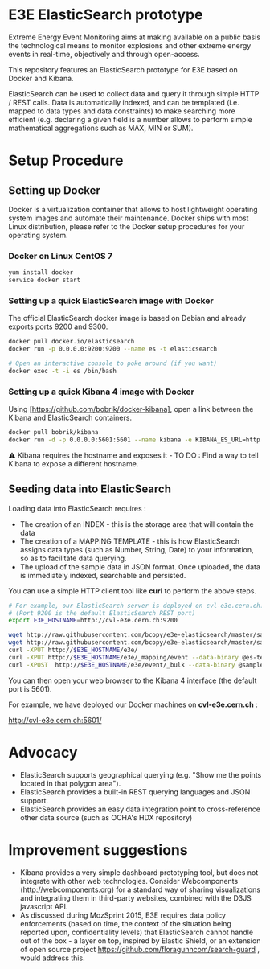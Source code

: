 # E3E ElasticSearch prototype

Extreme Energy Event Monitoring aims at making available on a public basis the technological means  to monitor explosions and other extreme energy events in real-time, objectively and through open-access.

This repository features an ElasticSearch prototype for E3E based on Docker and Kibana.

ElasticSearch can be used to collect data and query it through simple HTTP / REST calls. Data is automatically indexed, and can be templated (i.e. mapped to data types and data constraints) to make searching more efficient (e.g. declaring a given field is a number allows to perform simple mathematical aggregations such as MAX, MIN or SUM).

# Setup Procedure

## Setting up Docker

Docker is a virtualization container that allows to host lightweight operating system images and automate their maintenance.
Docker ships with most Linux distribution, please refer to the Docker setup procedures for your operating system.

### Docker on Linux CentOS 7

```bash
yum install docker
service docker start
```

### Setting up a quick ElasticSearch image with Docker
The official ElasticSearch docker image is based on Debian and already exports ports 9200 and 9300.

```bash
docker pull docker.io/elasticsearch
docker run -p 0.0.0.0:9200:9200 --name es -t elasticsearch

# Open an interactive console to poke around (if you want)
docker exec -t -i es /bin/bash
```
### Setting up a quick Kibana 4 image with Docker
Using [https://github.com/bobrik/docker-kibana], open a link between the Kibana and ElasticSearch containers.
```bash
docker pull bobrik/kibana
docker run -d -p 0.0.0.0:5601:5601 --name kibana -e KIBANA_ES_URL=http://cvl-e3e:9200 --link es:cvl-e3e -t bobrik/kibana
```
:warning: Kibana requires the hostname and exposes it - TO DO : Find a way to tell Kibana to expose a different hostname.

## Seeding data into ElasticSearch

Loading data into ElasticSearch requires :
* The creation of an INDEX - this is the storage area that will contain the data
* The creation of a MAPPING TEMPLATE - this is how ElasticSearch assigns data types (such as Number, String, Date) to your information, so as to facilitate data querying.
* The upload of the sample data in JSON format. Once uploaded, the data is immediately indexed, searchable and persisted. 

You can use a simple HTTP client tool like **curl** to perform the above steps.

```bash
# For example, our ElasticSearch server is deployed on cvl-e3e.cern.ch:9200
# (Port 9200 is the default ElasticSearch REST port)
export E3E_HOSTNAME=http://cvl-e3e.cern.ch:9200

wget http://raw.githubusercontent.com/bcopy/e3e-elasticsearch/master/sample-data/es-template-e3event.json
wget http://raw.githubusercontent.com/bcopy/e3e-elasticsearch/master/sample-data/sample.json
curl -XPUT http://$E3E_HOSTNAME/e3e/
curl -XPUT http://$E3E_HOSTNAME/e3e/_mapping/event --data-binary @es-template-e3event.json
curl -XPOST  http://$E3E_HOSTNAME/e3e/event/_bulk --data-binary @sample.json
```

You can then open your web browser to the Kibana 4 interface (the default port is 5601).

For example, we have deployed our Docker machines on **cvl-e3e.cern.ch** :

http://cvl-e3e.cern.ch:5601/

# Advocacy

* ElasticSearch supports geographical querying (e.g. "Show me the points located in that polygon area").
* ElasticSearch provides a built-in REST querying languages and JSON support.
* ElasticSearch provides an easy data integration point to cross-reference other data source (such as OCHA's HDX repository)

# Improvement suggestions

* Kibana provides a very simple dashboard prototyping tool, but does not integrate with other web technologies. Consider Webcomponents (http://webcomponents.org) for a standard way of sharing visualizations and integrating them in third-party websites, combined with the D3JS javascript API.
* As discussed during MozSprint 2015, E3E requires data policy enforcements (based on time, the context of the situation being reported upon, confidentiality levels) that ElasticSearch cannot handle out of the box - a layer on top, inspired by Elastic Shield, or an extension of open source project https://github.com/floragunncom/search-guard , would address this.
